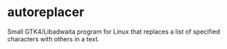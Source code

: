 # autoreplacer
Small GTK4/Libadwaita program for Linux that replaces a list of specified characters with others in a text.
